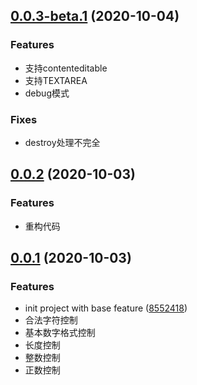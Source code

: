 ## [0.0.3-beta.1](https://.com/awamwang/vue-number-directive/compare/v0.0.3...v0.0.3-beta.1) (2020-10-04)

### Features

* 支持contenteditable
* 支持TEXTAREA
* debug模式

### Fixes

* destroy处理不完全

## [0.0.2](https://github.com/awamwang/vue-number-directive/compare/v0.0.1...v0.0.2) (2020-10-03)

### Features

* 重构代码

## [0.0.1](https://github.com/awamwang/vue-number-directive/compare/85524187541cfc192fe82d68cdb21e0071ee021b...v0.0.1) (2020-10-03)


### Features

* init project with base feature ([8552418](https://github.com/awamwang/vue-number-directive/commit/85524187541cfc192fe82d68cdb21e0071ee021b))
* 合法字符控制
* 基本数字格式控制
* 长度控制
* 整数控制
* 正数控制


